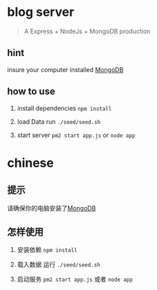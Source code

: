 # blog server

> A Express + NodeJs + MongoDB production

## hint
insure your computer installed [MongoDB](https://www.mongodb.com/)


## how to use

1. install dependencies  `npm install`

2. load Data  run `./seed/seed.sh`

3. start server  `pm2 start app.js` or `node app`



# chinese

## 提示
请确保你的电脑安装了[MongoDB](https://www.mongodb.com/)

## 怎样使用

1. 安装依赖  `npm install`

2. 载入数据  运行 `./seed/seed.sh`

3. 启动服务 `pm2 start app.js` 或者 `node app`